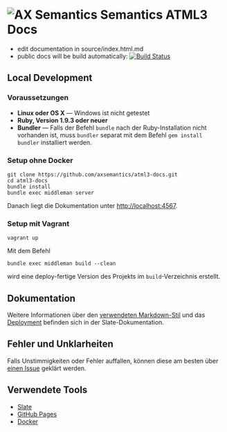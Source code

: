 ![AX Semantics](https://github.com/axsemantics/atml3-docs/blob/master/source/images/logo.png) Semantics ATML3 Docs
========

* edit documentation in source/index.html.md
* public docs will be build automatically: [![Build Status](https://travis-ci.org/axsemantics/atml3-docs.svg?branch=master)](https://travis-ci.org/axsemantics/atml3-docs)



Local Development
-----------

### Voraussetzungen
 - **Linux oder OS X** — Windows ist nicht getestet
 - **Ruby, Version 1.9.3 oder neuer**
 - **Bundler** — Falls der Befehl `bundle` nach der Ruby-Installation nicht vorhanden ist, muss `bundler` separat mit dem Befehl `gem install bundler` installiert werden.

### Setup ohne Docker

```shell
git clone https://github.com/axsemantics/atml3-docs.git
cd atml3-docs
bundle install
bundle exec middleman server
```

Danach liegt die Dokumentation unter <http://localhost:4567>.

### Setup mit Vagrant
```
vagrant up
```
Mit dem Befehl

```shell
bundle exec middleman build --clean
```
wird eine deploy-fertige Version des Projekts im `build`-Verzeichnis erstellt.

Dokumentation
-------------

Weitere Informationen über den [verwendeten Markdown-Stil](https://github.com/tripit/slate/wiki/Markdown-Syntax) und das [Deployment](https://github.com/tripit/slate/wiki/Deploying-Slate) befinden sich in der Slate-Dokumentation.

Fehler und Unklarheiten
-----------------------

Falls Unstimmigkeiten oder Fehler auffallen, können diese am besten über [einen Issue](https://github.com/axsemantics/atml3-docs/issues) geklärt werden.

Verwendete Tools
--------------------
- [Slate](https://github.com/tripit/slate)
- [GitHub Pages](https://pages.github.com)
- [Docker](https://docker.com)
